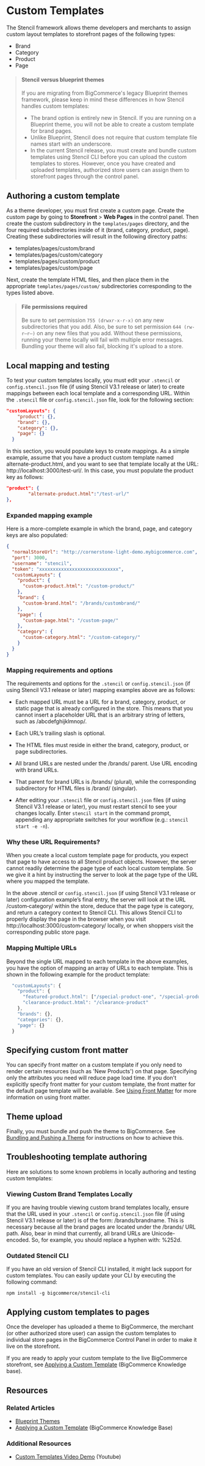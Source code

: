 # Custom Templates



The Stencil framework allows theme developers and merchants to assign custom layout templates to storefront pages of the following types:

* Brand
* Category
* Product
* Page

<!-- theme: warning -->
> #### Stencil versus blueprint themes
> If you are migrating from BigCommerce's legacy Blueprint themes framework, please keep in mind these differences in how Stencil handles custom templates:
> * The brand option is entirely new in Stencil. If you are running on a Blueprint theme, you will not be able to create a custom template for brand pages.
> * Unlike Blueprint, Stencil does not require that custom template file names start with an underscore.
> * In the current Stencil release, you must create and bundle custom templates using Stencil CLI before you can upload the custom templates to stores. However, once you have created and uploaded templates, authorized store users can assign them to storefront pages through the control panel.


## Authoring a custom template

As a theme developer, you must first create a custom page. Create the custom page by going to **Storefront** > **Web Pages** in the control panel. Then create the custom subdirectory in the `templates/pages` directory, and the four required subdirectories inside of it (brand, category, product, page). Creating these subdirectories will result in the following directory paths:

* templates/pages/custom/brand
* templates/pages/custom/category
* templates/pages/custom/product
* templates/pages/custom/page

Next, create the template HTML files, and then place them in the appropriate `templates/pages/custom/` subdirectories corresponding to the types listed above.

<!-- theme: warning -->
> #### File permissions required
> Be sure to set permission `755 (drwxr-x-r-x)` on any new subdirectories that you add. Also, be sure to set permission `644 (rw-r–r–)` on any new files that you add.
> Without these permissions, running your theme locally will fail with multiple error messages. Bundling your theme will also fail, blocking it's upload to a store.

## Local mapping and testing

To test your custom templates locally, you must edit your `.stencil` or `config.stencil.json` file (if using Stencil V3.1 release or later) to create mappings between each local template and a corresponding URL. Within the `.stencil` file or `config.stencil.json` file, look for the following section:

<div class="HubBlock-header">
    <div class="HubBlock-header-title flex items-center">
        <div class="HubBlock-header-name"></div>
    </div><div class="HubBlock-header-subtitle"></div>
</div>

<!--
title: ""
subtitle: ""
lineNumbers: true
-->

```json
"customLayouts": {
    "product": {},
    "brand": {},
    "category": {},
    "page": {}
  }
```

In this section, you would populate keys to create mappings. As a simple example, assume that you have a product custom template named alternate-product.html, and you want to see that template locally at the URL: http://localhost:3000/test-url/. In this case, you must populate the product key as follows:

<div class="HubBlock-header">
    <div class="HubBlock-header-title flex items-center">
        <div class="HubBlock-header-name"></div>
    </div><div class="HubBlock-header-subtitle"></div>
</div>

<!--
title: ""
subtitle: ""
lineNumbers: true
-->

```json
"product": {
    	"alternate-product.html":"/test-url/"
},
```

### Expanded mapping example

Here is a more-complete example in which the brand, page, and category keys are also populated:

<div class="HubBlock-header">
    <div class="HubBlock-header-title flex items-center">
        <div class="HubBlock-header-name"></div>
    </div><div class="HubBlock-header-subtitle"></div>
</div>

<!--
title: ""
subtitle: ""
lineNumbers: true
-->

```json
{
  "normalStoreUrl": "http://cornerstone-light-demo.mybigcommerce.com",
  "port": 3000,
  "username": "stencil",
  "token": "xxxxxxxxxxxxxxxxxxxxxxxxxxxxx",
  "customLayouts": {
    "product": {
      "custom-product.html": "/custom-product/"
    },
    "brand": {
      "custom-brand.html": "/brands/custombrand/"
    },
    "page": {
      "custom-page.html": "/custom-page/"
    },
    "category": {
      "custom-category.html": "/custom-category/"
    }
  }
}
```

### Mapping requirements and options

The requirements and options for the `.stencil` or `config.stencil.json` (if using Stencil V3.1 release or later) mapping examples above are as follows:

* Each mapped URL must be a URL for a brand, category, product, or static page that is already configured in the store. This means that you cannot insert a placeholder URL that is an arbitrary string of letters, such as /abcdefghijklmnop/.

* Each URL’s trailing slash is optional.

* The HTML files must reside in either the brand, category, product, or page subdirectories.

* All brand URLs are nested under the /brands/ parent. Use URL encoding with brand URLs.

* That parent for brand URLs is /brands/ (plural), while the corresponding subdirectory for HTML files is /brand/ (singular).

* After editing your `.stencil` file or `config.stencil.json` files (if using Stencil V3.1 release or later), you must restart stencil to see your changes locally. Enter `stencil start` in the command prompt, appending any appropriate switches for your workflow (e.g.: `stencil start -e -n`).

### Why these URL Requirements?
When you create a local custom template page for products, you expect that page to have access to all Stencil product objects. However, the server cannot readily determine the page type of each local custom template. So we give it a hint by instructing the server to look at the page type of the URL where you mapped the template.

In the above .stencil or `config.stencil.json` (if using Stencil V3.1 release or later) configuration example’s final entry, the server will look at the URL /custom‑category/ within the store, deduce that the page type is category, and return a category context to Stencil CLI. This allows Stencil CLI to properly display the page in the browser when you visit http://localhost:3000/custom‑category/ locally, or when shoppers visit the corresponding public store page.

### Mapping Multiple URLs
Beyond the single URL mapped to each template in the above examples, you have the option of mapping an array of URLs to each template. This is shown in the following example for the product template:

<div class="HubBlock-header">
    <div class="HubBlock-header-title flex items-center">
        <div class="HubBlock-header-name"></div>
    </div><div class="HubBlock-header-subtitle"></div>
</div>

<!--
title: ""
subtitle: ""
lineNumbers: true
-->

```js
  "customLayouts": {
    "product": {
      "featured-product.html": ["/special-product-one", "/special-product-two"],
      "clearance-product.html": "/clearance-product"
    },
    "brands": {},
    "categories": {},
    "page": {}
  }
```

## Specifying custom front matter

You can specify front matter on a custom template if you only need to render certain resources (such as 'New Products') on that page. Specifying only the attributes you need will reduce page load time. If you don't explicitly specify front matter for your custom template, the front matter for the default page template will be available. See [Using Front Matter](/stencil-docs/storefront-customization/using-front-matter) for more information on using front matter.

## Theme upload

Finally, you must bundle and push the theme to BigCommerce. See [Bundling and Pushing a Theme](/stencil-docs/deploying-a-theme/bundling-and-pushing) for instructions on how to achieve this.

## Troubleshooting template authoring

Here are solutions to some known problems in locally authoring and testing custom templates:

### Viewing Custom Brand Templates Locally

If you are having trouble viewing custom brand templates locally, ensure that the URL used in your `.stencil` or `config.stencil.json` file (if using Stencil V3.1 release or later) is of the form: /brands/brandname. This is necessary because all the brand pages are located under the /brands/ URL path. Also, bear in mind that currently, all brand URLs are Unicode-encoded. So, for example, you should replace a hyphen with: %252d.

### Outdated Stencil CLI

If you have an old version of Stencil CLI installed, it might lack support for custom templates. You can easily update your CLI by executing the following command:

`npm install -g bigcommerce/stencil-cli`

## Applying custom templates to pages

Once the developer has uploaded a theme to BigCommerce, the merchant (or other authorized store user) can assign the custom templates to individual store pages in the BigCommerce Control Panel in order to make it live on the storefront.

If you are ready to apply your custom template to the live BigCommerce storefront, see [Applying a Custom Template](https://support.bigcommerce.com/s/article/Stencil-Themes#custom-template) (BigCommerce Knowledge base).

## Resources

### Related Articles
* [Blueprint Themes](/legacy/blueprint-themes)
* [Applying a Custom Template](https://support.bigcommerce.com/s/article/Stencil-Themes#custom-templates) (BigCommerce Knowledge Base)

### Additional Resources

* [Custom Templates Video Demo](https://www.youtube.com/watch?v=qgaDX7bhmd8) (Youtube)
